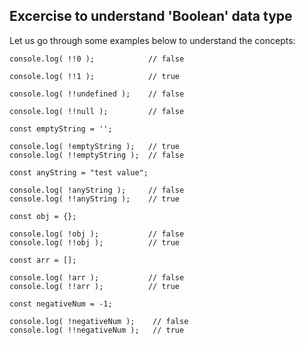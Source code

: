 ## Excercise to understand 'Boolean' data type

Let us go through some examples below to understand the concepts:

```
console.log( !!0 );            // false

console.log( !!1 );            // true

console.log( !!undefined );    // false

console.log( !!null );         // false

const emptyString = '';

console.log( !emptyString );   // true
console.log( !!emptyString );  // false

const anyString = "test value";

console.log( !anyString );     // false
console.log( !!anyString );    // true

const obj = {};

console.log( !obj );           // false
console.log( !!obj );          // true

const arr = [];

console.log( !arr );           // false
console.log( !!arr );          // true

const negativeNum = -1;

console.log( !negativeNum );    // false
console.log( !!negativeNum );   // true

```
